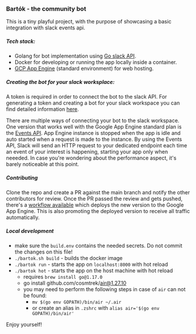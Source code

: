 ### Bartók - the community bot

This is a tiny playful project, with the purpose of showcasing a basic integration with slack events api.

##### Tech stack:

- Golang for bot implementation using [Go slack API](https://github.com/slack-go/slack).
- Docker for developing or running the app locally inside a container.
- [GCP App Engine](https://cloud.google.com/appengine/docs/standard/go/building-app) (standard environment) for web hosting.

##### Creating the bot for your slack worksplace:

A token is required in order to connect the bot to the slack API. 
For generating a token and creating a bot for your slack workspace you can find detailed information [here](https://slack.com/intl/en-ro/help/articles/115005265703-Create-a-bot-for-your-workspace).

There are multiple ways of connecting your bot to the slack workspace. One version that works well with the Google App Engine standard plan is the [Events API](https://api.slack.com/start/planning/choosing). 
App Engine instance is stopped when the app is idle and auto started when a request is made to the instance. 
By using the Events API, Slack will send an HTTP request to your dedicated endpoint each time an event of your interest is happening, starting your app only when neeeded. 
In case you're wondering about the performance aspect, it's barely noticeable at this point.

##### Contributing

Clone the repo and create a PR against the main branch and notify the other contributors for review. 
Once the PR passed the review and gets pushed, there's a [workflow available](https://github.com/HEITS-digital/bartok/actions/workflows/deploy.yml) which deploys the new version to the Google App Engine. This is also promoting the deployed version to receive all traffic automatically.

##### Local development
- make sure the `build.env` contains the needed secrets. Do not commit the changes on this file!
- `./bartok.sh build` - builds the docker image
- `./bartok run` - starts the app on `localhost:8000` with hot reload
- `./bartok hot` - starts the app on the host machine with hot reload
  - requires `brew install go@1.17.0`
  - go install github.com/cosmtrek/air@1.27.10
  - you may need to perform the following steps in case of `air` can not be found:
    - `mv $(go env GOPATH)/bin/air ~/.air`
    - or create an alias in `.zshrc` with `alias air='$(go env GOPATH)/bin/air'`

Enjoy yourself!
  
